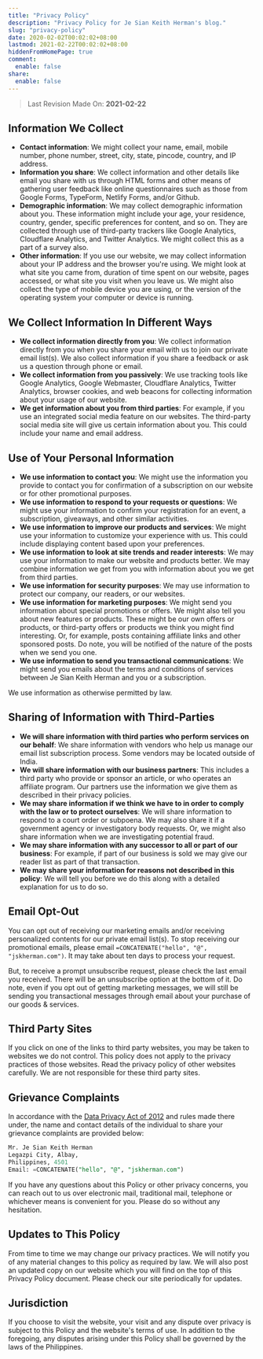 ```yaml
---
title: "Privacy Policy"
description: "Privacy Policy for Je Sian Keith Herman's blog."
slug: "privacy-policy"
date: 2020-02-02T00:02:02+08:00
lastmod: 2021-02-22T00:02:02+08:00
hiddenFromHomePage: true
comment:
  enable: false
share:
  enable: false
---
```


> Last Revision Made On: **2021-02-22**

## Information We Collect

- **Contact information**: We might collect your name, email, mobile number,
  phone number, street, city, state, pincode, country, and IP address.
- **Information you share**: We collect information and other details like email
  you share with us through HTML forms and other means of gathering user feedback
  like online questionnaires such as those from Google Forms, TypeForm, 
  Netlify Forms, and/or Github.
- **Demographic information**: We may collect demographic information about you.
  These information might include your age, your residence, country, gender,
  specific preferences for content, and so on. They are collected through use of
  third-party trackers like Google Analytics, Cloudflare Analytics, and Twitter
  Analytics. We might collect this as a part of a survey also.
- **Other information**: If you use our website, we may collect information
  about your IP address and the browser you're using. We might look at what site
  you came from, duration of time spent on our website, pages accessed, or what
  site you visit when you leave us. We might also collect the type of mobile
  device you are using, or the version of the operating system your computer or
  device is running.

## We Collect Information In Different Ways

- **We collect information directly from you**: We collect information directly
  from you when you share your email with us to join our private email list(s).
  We also collect information if you share a feedback or ask us a question
  through phone or email.
- **We collect information from you passively**: We use tracking tools like
  Google Analytics, Google Webmaster, Cloudflare Analytics, Twitter Analytics,
  browser cookies, and web beacons for collecting information about your usage of
  our website.
- **We get information about you from third parties**: For example, if you use
  an integrated social media feature on our websites. The third-party social
  media site will give us certain information about you. This could include your
  name and email address.

## Use of Your Personal Information

- **We use information to contact you**: We might use the information you
  provide to contact you for confirmation of a subscription on our website or
  for other promotional purposes.
- **We use information to respond to your requests or questions**: We might use
  your information to confirm your registration for an event, a subscription,
  giveaways, and other similar activities.
- **We use information to improve our products and services**: We might use your
  information to customize your experience with us. This could include
  displaying content based upon your preferences.
- **We use information to look at site trends and reader interests**: We may use
  your information to make our website and products better. We may combine
  information we get from you with information about you we get from third
  parties.
- **We use information for security purposes**: We may use information to
  protect our company, our readers, or our websites.
- **We use information for marketing purposes**: We might send you information
  about special promotions or offers. We might also tell you about new features
  or products. These might be our own offers or products, or third-party offers
  or products we think you might find interesting. Or, for example, posts
  containing affiliate links and other sponsored posts. Do note, you will be
  notified of the nature of the posts when we send you one.
- **We use information to send you transactional communications**: We might send
  you emails about the terms and conditions of services between Je Sian Keith Herman and you
  or a subscription.

We use information as otherwise permitted by law.

## Sharing of Information with Third-Parties

- **We will share information with third parties who perform services on our
  behalf**: We share information with vendors who help us manage our email list
  subscription process. Some vendors may be located outside of India.
- **We will share information with our business partners**: This includes a
  third party who provide or sponsor an article, or who operates an affiliate
  program. Our partners use the information we give them as described in their
  privacy policies.
- **We may share information if we think we have to in order to comply with the
  law or to protect ourselves**: We will share information to respond to a court
  order or subpoena. We may also share it if a government agency or
  investigatory body requests. Or, we might also share information when we are
  investigating potential fraud.
- **We may share information with any successor to all or part of our
  business**: For example, if part of our business is sold we may give our
  reader list as part of that transaction.
- **We may share your information for reasons not described in this policy**: We
  will tell you before we do this along with a detailed explanation for us to do
  so.

## Email Opt-Out

You can opt out of receiving our marketing emails and/or receiving personalized
contents for our private email list(s). To stop receiving our promotional
emails, please email `=CONCATENATE("hello", "@", "jskherman.com")`. It may
take about ten days to process your request.

But, to receive a prompt unsubscribe request, please check the last email you
received. There will be an unsubscribe option at the bottom of it. Do note, even
if you opt out of getting marketing messages, we will still be sending you
transactional messages through email about your purchase of our goods &
services.

## Third Party Sites

If you click on one of the links to third party websites, you may be taken to
websites we do not control. This policy does not apply to the privacy practices
of those websites. Read the privacy policy of other websites carefully. We are
not responsible for these third party sites.

## Grievance Complaints

In accordance with the [Data Privacy Act of 2012][data privacy act] and rules made
there under, the name and contact details of the individual to share your
grievance complaints are provided below:

```sql
Mr. Je Sian Keith Herman
Legazpi City, Albay,
Philippines, 4501
Email: =CONCATENATE("hello", "@", "jskherman.com")
```

If you have any questions about this Policy or other privacy concerns, you can
reach out to us over electronic mail, traditional mail, telephone or whichever
means is convenient for you. Please do so without any hesitation.

## Updates to This Policy

From time to time we may change our privacy practices. We will notify you of any
material changes to this policy as required by law. We will also post an updated
copy on our website which you will find on the top of this Privacy Policy
document. Please check our site periodically for updates.

## Jurisdiction

If you choose to visit the website, your visit and any dispute over privacy is
subject to this Policy and the website's terms of use. In addition to the
foregoing, any disputes arising under this Policy shall be governed by the laws
of the Philippines.

<!-- Reference Links -->

[data privacy act]: https://www.privacy.gov.ph/data-privacy-act-primer/
